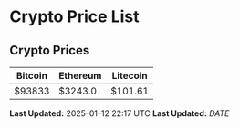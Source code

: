 # Crypto Price List

## Crypto Prices
| Bitcoin | Ethereum | Litecoin |
| ------- | -------- | -------- |
| $93833 | $3243.0 | $101.61 |
**Last Updated:** 2025-01-12 22:17 UTC
**Last Updated:** $DATE$
